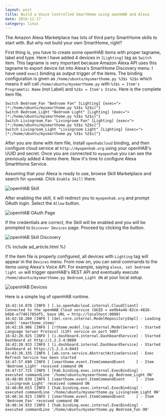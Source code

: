 ```yaml
---
layout: post
title: Build a Voice Controlled SmartHome using openHAB and Alexa
date: 2018-12-17
category: linux
---
```


The Amazon Alexa Marketplace has lots of third party SmartHome skills to start with. But why not  build your own SmartHome, right?

First thing is, you have to create some openHAB items with proper tagname, label and type. Here I have added 4 devices in `[Lighting]` tag as `Switch` item. This tagname is very important because Amazon Alexa API uses this tagname to export device list into Alexa's SmartHome Discovery menu. I have used `exec1` binding as output trigger of the items. The binding configuration is given as `/home/ubuntu/mysmarthome.py %3$s %2$s` which means it will call `/home/ubuntu/mysmarthome.py` with `%3$s = Item's Programetic Name` (not Label) and `%2$s = Item's State`. Here is the complete item file.

```
Switch Bedroom_Fan "Bedroom Fan" [Lighting] {exec=">[*:/home/ubuntu/mysmarthome.py %3$s %2$s]"}
Switch Bedroom_Light "Bedroom Light" [Lighting] {exec=">[*:/home/ubuntu/mysmarthome.py %3$s %2$s]"}
Switch Livingroom_Fan "Livingroom Fan" [Lighting] {exec=">[*:/home/ubuntu/mysmarthome.py %3$s %2$s]"}
Switch Livingroom_Light "Livingroom Light" [Lighting] {exec=">[*:/home/ubuntu/mysmarthome.py %3$s %2$s]"}
```

After you are done with item file, install `openhabcloud` binding, and then configure cloud service at `http://myopenhab.org` using your openHAB's UUID and secret. Once you are connected to `myopenhab` you can see the previously added 4 items there. Now it's time to configure Alexa SmartHome Service.

Assuming that your Alexa is ready to use, browse Skill Marketplace and search for `openHAB`. Click `Enable Skill` there.

![openHAB Skill](https://i.imgur.com/7xkeVyt.png)

After enabling the skill, it will redirect you to `myopenhab.org` and prompt OAuth login. Select the `Allow` button.

![openHAB OAuth Page](https://i.imgur.com/HrMqflA.png)

If the credentials are correct, the Skill will be enabled and you will be prompted to `Discover Devices` page. Proceed by clicking the button.

![openHAB Skill Discovery](https://i.imgur.com/UYGEX0v.png)

<div>{% include ad_article.html %}</div>

If the item file is properly configured, all devices with `Lighting` tag will appear in the `Devices` menu. From now on, you can send commands to the items using Alexa's Voice API. For example, saying `alexa, set bedroom light on` will trigger openHAB's REST API and eventually execute `/home/ubuntu/mysmarthome.py Bedroom_Light ON` at your local setup.

![openHAB Devices](https://i.imgur.com/eMWcmto.png)

Here is a simple log of openHAB runtime.

```
16:42:14.078 [INFO ] [.io.openhabcloud.internal.CloudClient] - Connected to the openHAB Cloud service (UUID = ee0b4a46-82ce-4826-b6b6-e77461785df5, base URL = http://localhost:8080)
16:42:18.260 [INFO ] [del.core.internal.ModelRepositoryImpl] - Loading model 'smarthome.items'
16:42:19.906 [INFO ] [rthome.model.lsp.internal.ModelServer] - Started Language Server Protocol (LSP) service on port 5007
16:42:20.925 [INFO ] [i.dashboard.internal.DashboardService] - Started Dashboard at http://1.2.3.4:8080
16:42:20.933 [INFO ] [i.dashboard.internal.DashboardService] - Started Dashboard at https://1.2.3.4:8443
16:43:38.335 [INFO ] [ab.core.service.AbstractActiveService] - Exec Refresh Service has been started
16:47:57.690 [INFO ] [smarthome.event.ItemCommandEvent     ] - Item 'Bedroom_Light' received command ON
16:47:57.725 [INFO ] [hab.binding.exec.internal.ExecBinding] - executed commandLine '/home/ubuntu/mysmarthome.py Bedroom_Light ON'
16:48:09.639 [INFO ] [smarthome.event.ItemCommandEvent     ] - Item 'Livingroom_Light' received command ON
16:48:09.653 [INFO ] [hab.binding.exec.internal.ExecBinding] - executed commandLine '/home/ubuntu/mysmarthome.py Livingroom_Light ON'
16:48:34.923 [INFO ] [smarthome.event.ItemCommandEvent     ] - Item 'Bedroom_Fan' received command ON
16:48:34.933 [INFO ] [hab.binding.exec.internal.ExecBinding] - executed commandLine '/home/ubuntu/mysmarthome.py Bedroom_Fan ON'
```
